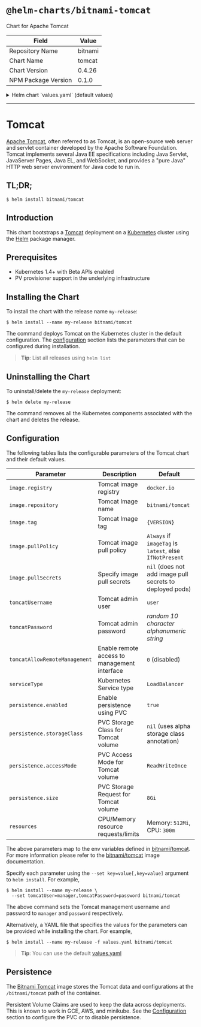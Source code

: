 # `@helm-charts/bitnami-tomcat`

Chart for Apache Tomcat

| Field               | Value   |
| ------------------- | ------- |
| Repository Name     | bitnami |
| Chart Name          | tomcat  |
| Chart Version       | 0.4.26  |
| NPM Package Version | 0.1.0   |

<details>

<summary>Helm chart `values.yaml` (default values)</summary>

```yaml
## Bitnami Tomcat image version
## ref: https://hub.docker.com/r/bitnami/tomcat/tags/
##
image:
  registry: docker.io
  repository: bitnami/tomcat
  tag: 8.5.31
  ## Specify a imagePullPolicy
  ## Defaults to 'Always' if image tag is 'latest', else set to 'IfNotPresent'
  ## ref: http://kubernetes.io/docs/user-guide/images/#pre-pulling-images
  ##
  pullPolicy: IfNotPresent
  ## Optionally specify an array of imagePullSecrets.
  ## Secrets must be manually created in the namespace.
  ## ref: https://kubernetes.io/docs/tasks/configure-pod-container/pull-image-private-registry/
  ##
  # pullSecrets:
  #   - myRegistrKeySecretName

## Specify a imagePullPolicy
## ref: http://kubernetes.io/docs/user-guide/images/#pre-pulling-images
##
imagePullPolicy: IfNotPresent

## Admin user
## ref: https://github.com/bitnami/bitnami-docker-tomcat#creating-a-custom-user
##
tomcatUsername: user

## Admin password
## ref: https://github.com/bitnami/bitnami-docker-tomcat#creating-a-custom-user
##
# tomcatPassword:

## Expose management services
## ref: https://github.com/bitnami/charts/tree/master/bitnami/tomcat#configuration
##
tomcatAllowRemoteManagement: 0

## Kubernetes configuration
## For minikube, set this to NodePort, elsewhere use LoadBalancer
##
serviceType: LoadBalancer

## Enable persistence using Persistent Volume Claims
## ref: http://kubernetes.io/docs/user-guide/persistent-volumes/
##
persistence:
  enabled: true
  ## If defined, volume.beta.kubernetes.io/storage-class: <storageClass>
  ## Default: volume.alpha.kubernetes.io/storage-class: default
  ##
  # storageClass:
  accessMode: ReadWriteOnce
  size: 8Gi

## Configure resource requests and limits
## ref: http://kubernetes.io/docs/user-guide/compute-resources/
##
resources:
  requests:
    memory: 512Mi
    cpu: 300m
```

</details>

---

# Tomcat

[Apache Tomcat](http://tomcat.apache.org/), often referred to as Tomcat, is an open-source web server and servlet container developed by the Apache Software Foundation. Tomcat implements several Java EE specifications including Java Servlet, JavaServer Pages, Java EL, and WebSocket, and provides a "pure Java" HTTP web server environment for Java code to run in.

## TL;DR;

```console
$ helm install bitnami/tomcat
```

## Introduction

This chart bootstraps a [Tomcat](https://github.com/bitnami/bitnami-docker-tomcat) deployment on a [Kubernetes](http://kubernetes.io) cluster using the [Helm](https://helm.sh) package manager.

## Prerequisites

- Kubernetes 1.4+ with Beta APIs enabled
- PV provisioner support in the underlying infrastructure

## Installing the Chart

To install the chart with the release name `my-release`:

```console
$ helm install --name my-release bitnami/tomcat
```

The command deploys Tomcat on the Kubernetes cluster in the default configuration. The [configuration](#configuration) section lists the parameters that can be configured during installation.

> **Tip**: List all releases using `helm list`

## Uninstalling the Chart

To uninstall/delete the `my-release` deployment:

```console
$ helm delete my-release
```

The command removes all the Kubernetes components associated with the chart and deletes the release.

## Configuration

The following tables lists the configurable parameters of the Tomcat chart and their default values.

| Parameter                     | Description                                  | Default                                                  |
| ----------------------------- | -------------------------------------------- | -------------------------------------------------------- |
| `image.registry`              | Tomcat image registry                        | `docker.io`                                              |
| `image.repository`            | Tomcat Image name                            | `bitnami/tomcat`                                         |
| `image.tag`                   | Tomcat Image tag                             | `{VERSION}`                                              |
| `image.pullPolicy`            | Tomcat image pull policy                     | `Always` if `imageTag` is `latest`, else `IfNotPresent`  |
| `image.pullSecrets`           | Specify image pull secrets                   | `nil` (does not add image pull secrets to deployed pods) |
| `tomcatUsername`              | Tomcat admin user                            | `user`                                                   |
| `tomcatPassword`              | Tomcat admin password                        | _random 10 character alphanumeric string_                |
| `tomcatAllowRemoteManagement` | Enable remote access to management interface | `0` (disabled)                                           |
| `serviceType`                 | Kubernetes Service type                      | `LoadBalancer`                                           |
| `persistence.enabled`         | Enable persistence using PVC                 | `true`                                                   |
| `persistence.storageClass`    | PVC Storage Class for Tomcat volume          | `nil` (uses alpha storage class annotation)              |
| `persistence.accessMode`      | PVC Access Mode for Tomcat volume            | `ReadWriteOnce`                                          |
| `persistence.size`            | PVC Storage Request for Tomcat volume        | `8Gi`                                                    |
| `resources`                   | CPU/Memory resource requests/limits          | Memory: `512Mi`, CPU: `300m`                             |

The above parameters map to the env variables defined in [bitnami/tomcat](http://github.com/bitnami/bitnami-docker-tomcat). For more information please refer to the [bitnami/tomcat](http://github.com/bitnami/bitnami-docker-tomcat) image documentation.

Specify each parameter using the `--set key=value[,key=value]` argument to `helm install`. For example,

```console
$ helm install --name my-release \
  --set tomcatUser=manager,tomcatPassword=password bitnami/tomcat
```

The above command sets the Tomcat management username and password to `manager` and `password` respectively.

Alternatively, a YAML file that specifies the values for the parameters can be provided while installing the chart. For example,

```console
$ helm install --name my-release -f values.yaml bitnami/tomcat
```

> **Tip**: You can use the default [values.yaml](values.yaml)

## Persistence

The [Bitnami Tomcat](https://github.com/bitnami/bitnami-docker-tomcat) image stores the Tomcat data and configurations at the `/bitnami/tomcat` path of the container.

Persistent Volume Claims are used to keep the data across deployments. This is known to work in GCE, AWS, and minikube.
See the [Configuration](#configuration) section to configure the PVC or to disable persistence.
